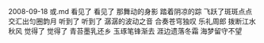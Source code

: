 2008-09-18 或.md
看见了
看见了
那舞动的身影
踏着阴凉的踪
飞跃了斑斑点点
交汇出匀圈韵月
听到了
听到了
潺潺的波动之音
合奏苍穹独叹
乐礼周郎
拨断江水秋风
觉得了
觉得了
青苔墨乳还乡
玉琢笔锋渐去
涯边遗落冬霜
海梦留守不望